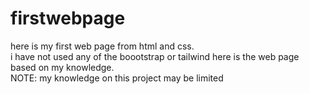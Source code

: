 # firstwebpage 
here is my first web page from html and css.
<br>
i have not used any of the boootstrap or tailwind 
here is the web page based on my knowledge.
<br>
NOTE: my knowledge on this project may be limited 

